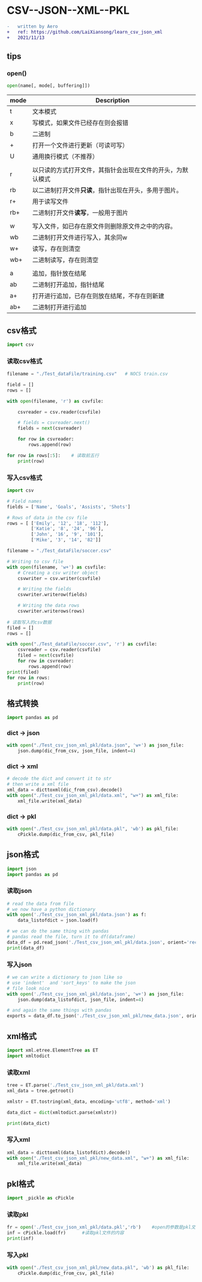 # CSV--JSON--XML--PKL

```diff
-	written by Aero
+	ref: https://github.com/LaiXiansong/learn_csv_json_xml
+	2021/11/13
```

## tips

### open()

```python
open(name[, mode[, buffering]])
```

| mode | Description                                                |
| :--- | ---------------------------------------------------------- |
| t    | 文本模式                                                   |
| x    | 写模式，如果文件已经存在则会报错                           |
| b    | 二进制                                                     |
| +    | 打开一个文件进行更新（可读可写）                           |
| U    | 通用换行模式（不推荐）                                     |
|      |  |
| r    | 以只读的方式打开文件，其指针会出现在文件的开头，为默认模式 |
| rb   | 以二进制打开文件**只读**，指针出现在开头，多用于图片。     |
| r+   | 用于读写文件                                               |
| rb+  | 二进制打开文件**读写**，一般用于图片                       |
|      |  |
| w    | 写入文件，如已存在原文件则删除原文件之中的内容。           |
| wb   | 二进制打开文件进行写入，其余同w                            |
| w+   | 读写，存在则清空                                           |
| wb+  | 二进制读写，存在则清空                                     |
|      |  |
| a    | 追加，指针放在结尾                                         |
| ab   | 二进制打开追加，指针结尾                                   |
| a+   | 打开进行追加，已存在则放在结尾，不存在则新建               |
| ab+  | 二进制打开进行追加                                         |



## csv格式

```python
import csv
```

### 读取csv格式

````python
filename = "./Test_dataFile/training.csv"   # NOCS train.csv

field = []
rows = []

with open(filename, 'r') as csvfile:

    csvreader = csv.reader(csvfile)

    # fields = csvreader.next()
    fields = next(csvreader)

    for row in csvreader:
        rows.append(row)

for row in rows[:5]:    # 读取前五行
    print(row)
````

### 写入csv格式

```python
import csv

# Field names 
fields = ['Name', 'Goals', 'Assists', 'Shots'] 

# Rows of data in the csv file 
rows = [ ['Emily', '12', '18', '112'], 
         ['Katie', '8', '24', '96'], 
         ['John', '16', '9', '101'], 
         ['Mike', '3', '14', '82']]

filename = "./Test_dataFile/soccer.csv"

# Writing to csv file 
with open(filename, 'w+') as csvfile: 
    # Creating a csv writer object 
    csvwriter = csv.writer(csvfile) 

    # Writing the fields 
    csvwriter.writerow(fields) 

    # Writing the data rows 
    csvwriter.writerows(rows)
    
# 读取写入的csv数据
filed = []
rows = []

with open("./Test_dataFile/soccer.csv", 'r') as csvfile:
    csvreader = csv.reader(csvfile)
    filed = next(csvfile)
    for row in csvreader:
        rows.append(row)
print(filed)
for row in rows:
    print(row)
```

## 格式转换

```python
import pandas as pd
```

### dict -> json

```python
with open("./Test_csv_json_xml_pkl/data.json", 'w+') as json_file:
    json.dump(dic_from_csv, json_file, indent=4)
```

### dict -> xml

```python
# decode the dict and convert it to str
# then write a xml file
xml_data = dicttoxml(dic_from_csv).decode()
with open("./Test_csv_json_xml_pkl/data.xml", "w+") as xml_file:
    xml_file.write(xml_data)
```

### dict -> pkl

```python
with open("./Test_csv_json_xml_pkl/data.pkl", 'wb') as pkl_file:
    cPickle.dump(dic_from_csv, pkl_file)

```



## json格式

```python
import json
import pandas as pd
```

### 读取json

```python
# read the data from file
# we now have a python dictionary
with open('./Test_csv_json_xml_pkl/data.json') as f:
    data_listofdict = json.load(f)

# we can do the same thing with pandas
# pandas read the file, turn it to df(dataframe)
data_df = pd.read_json('./Test_csv_json_xml_pkl/data.json', orient='records')
print(data_df)
```

### 写入json

```python
# we can write a dictionary to json like so
# use 'indent'  and 'sort_keys' to make the json
# file look nice
with open('./Test_csv_json_xml_pkl/data.json', 'w+') as json_file:
    json.dump(data_listofdict, json_file, indent=4)

# and again the same things with pandas
exports = data_df.to_json('./Test_csv_json_xml_pkl/new_data.json', orient='records')
```



## xml格式

```python
import xml.etree.ElementTree as ET
import xmltodict
```

### 读取xml

```python
tree = ET.parse('./Test_csv_json_xml_pkl/data.xml')
xml_data = tree.getroot()

xmlstr = ET.tostring(xml_data, encoding='utf8', method='xml')

data_dict = dict(xmltodict.parse(xmlstr))

print(data_dict)
```

### 写入xml

```python
xml_data = dicttoxml(data_listofdict).decode()
with open("./Test_csv_json_xml_pkl/new_data.xml", "w+") as xml_file:
    xml_file.write(xml_data)
```



## pkl格式

```python
import _pickle as cPickle
```

### 读取pkl

```python
fr = open('./Test_csv_json_xml_pkl/data.pkl','rb')    #open的参数是pkl文件的路径
inf = cPickle.load(fr)      #读取pkl文件的内容
print(inf)
```

### 写入pkl

```python
with open("./Test_csv_json_xml_pkl/new_data.pkl", 'wb') as pkl_file:
    cPickle.dump(dic_from_csv, pkl_file)
```
